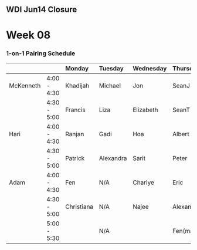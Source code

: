 ## WDI Jun14 Closure

# Week 08

### 1-on-1 Pairing Schedule

|            |             | Monday     | Tuesday   | Wednesday   | Thursday  | Friday |
|:---        |:---         |:---        |:---       |:---         |:---       |:---    |
| McKenneth  | 4:00 - 4:30 | Khadijah   | Michael   | Jon         | SeanJ     |        |
|            | 4:30 - 5:00 | Francis    | Liza      | Elizabeth   | SeanT     |        |
| Hari       | 4:00 - 4:30 | Ranjan     | Gadi      | Hoa         | Albert    |        |
|            | 4:30 - 5:00 | Patrick    | Alexandra | Sarit       | Peter     |        |
| Adam       | 4:00 - 4:30 | Fen        | N/A       | Charlye     | Eric      |        |
|            | 4:30 - 5:00 | Christiana | N/A       | Najee       | Alexander |        |
|            | 5:00 - 5:30 |            | N/A       |             | Fen(makeup)|        |

